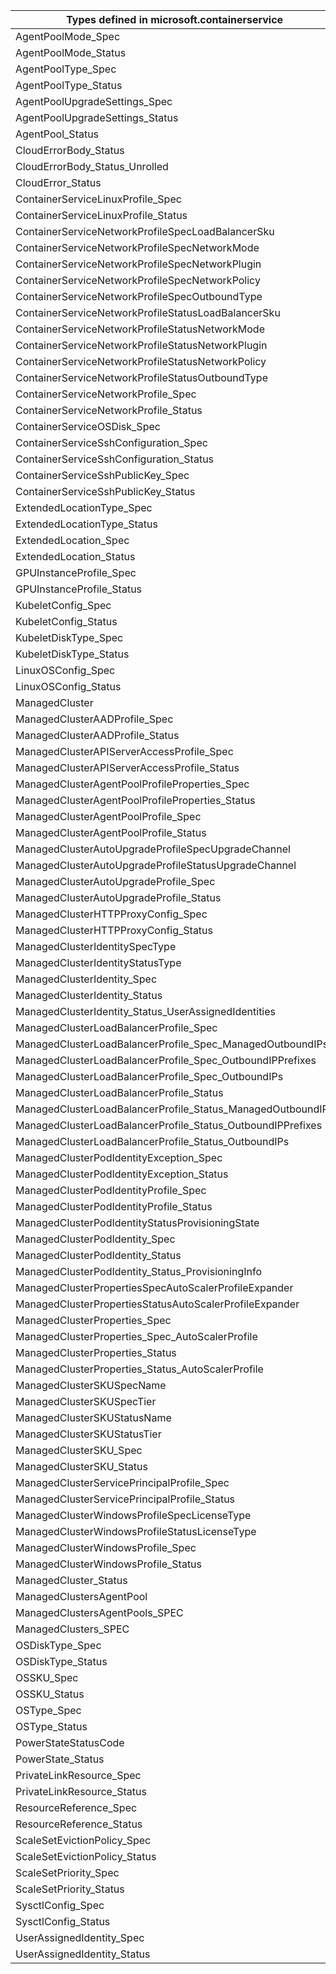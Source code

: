 | Types defined in microsoft.containerservice                 | v1alpha1api20210501 |
|-------------------------------------------------------------|---------------------|
| AgentPoolMode_Spec                                          | v1alpha1api20210501 |
| AgentPoolMode_Status                                        | v1alpha1api20210501 |
| AgentPoolType_Spec                                          | v1alpha1api20210501 |
| AgentPoolType_Status                                        | v1alpha1api20210501 |
| AgentPoolUpgradeSettings_Spec                               | v1alpha1api20210501 |
| AgentPoolUpgradeSettings_Status                             | v1alpha1api20210501 |
| AgentPool_Status                                            | v1alpha1api20210501 |
| CloudErrorBody_Status                                       | v1alpha1api20210501 |
| CloudErrorBody_Status_Unrolled                              | v1alpha1api20210501 |
| CloudError_Status                                           | v1alpha1api20210501 |
| ContainerServiceLinuxProfile_Spec                           | v1alpha1api20210501 |
| ContainerServiceLinuxProfile_Status                         | v1alpha1api20210501 |
| ContainerServiceNetworkProfileSpecLoadBalancerSku           | v1alpha1api20210501 |
| ContainerServiceNetworkProfileSpecNetworkMode               | v1alpha1api20210501 |
| ContainerServiceNetworkProfileSpecNetworkPlugin             | v1alpha1api20210501 |
| ContainerServiceNetworkProfileSpecNetworkPolicy             | v1alpha1api20210501 |
| ContainerServiceNetworkProfileSpecOutboundType              | v1alpha1api20210501 |
| ContainerServiceNetworkProfileStatusLoadBalancerSku         | v1alpha1api20210501 |
| ContainerServiceNetworkProfileStatusNetworkMode             | v1alpha1api20210501 |
| ContainerServiceNetworkProfileStatusNetworkPlugin           | v1alpha1api20210501 |
| ContainerServiceNetworkProfileStatusNetworkPolicy           | v1alpha1api20210501 |
| ContainerServiceNetworkProfileStatusOutboundType            | v1alpha1api20210501 |
| ContainerServiceNetworkProfile_Spec                         | v1alpha1api20210501 |
| ContainerServiceNetworkProfile_Status                       | v1alpha1api20210501 |
| ContainerServiceOSDisk_Spec                                 | v1alpha1api20210501 |
| ContainerServiceSshConfiguration_Spec                       | v1alpha1api20210501 |
| ContainerServiceSshConfiguration_Status                     | v1alpha1api20210501 |
| ContainerServiceSshPublicKey_Spec                           | v1alpha1api20210501 |
| ContainerServiceSshPublicKey_Status                         | v1alpha1api20210501 |
| ExtendedLocationType_Spec                                   | v1alpha1api20210501 |
| ExtendedLocationType_Status                                 | v1alpha1api20210501 |
| ExtendedLocation_Spec                                       | v1alpha1api20210501 |
| ExtendedLocation_Status                                     | v1alpha1api20210501 |
| GPUInstanceProfile_Spec                                     | v1alpha1api20210501 |
| GPUInstanceProfile_Status                                   | v1alpha1api20210501 |
| KubeletConfig_Spec                                          | v1alpha1api20210501 |
| KubeletConfig_Status                                        | v1alpha1api20210501 |
| KubeletDiskType_Spec                                        | v1alpha1api20210501 |
| KubeletDiskType_Status                                      | v1alpha1api20210501 |
| LinuxOSConfig_Spec                                          | v1alpha1api20210501 |
| LinuxOSConfig_Status                                        | v1alpha1api20210501 |
| ManagedCluster                                              | v1alpha1api20210501 |
| ManagedClusterAADProfile_Spec                               | v1alpha1api20210501 |
| ManagedClusterAADProfile_Status                             | v1alpha1api20210501 |
| ManagedClusterAPIServerAccessProfile_Spec                   | v1alpha1api20210501 |
| ManagedClusterAPIServerAccessProfile_Status                 | v1alpha1api20210501 |
| ManagedClusterAgentPoolProfileProperties_Spec               | v1alpha1api20210501 |
| ManagedClusterAgentPoolProfileProperties_Status             | v1alpha1api20210501 |
| ManagedClusterAgentPoolProfile_Spec                         | v1alpha1api20210501 |
| ManagedClusterAgentPoolProfile_Status                       | v1alpha1api20210501 |
| ManagedClusterAutoUpgradeProfileSpecUpgradeChannel          | v1alpha1api20210501 |
| ManagedClusterAutoUpgradeProfileStatusUpgradeChannel        | v1alpha1api20210501 |
| ManagedClusterAutoUpgradeProfile_Spec                       | v1alpha1api20210501 |
| ManagedClusterAutoUpgradeProfile_Status                     | v1alpha1api20210501 |
| ManagedClusterHTTPProxyConfig_Spec                          | v1alpha1api20210501 |
| ManagedClusterHTTPProxyConfig_Status                        | v1alpha1api20210501 |
| ManagedClusterIdentitySpecType                              | v1alpha1api20210501 |
| ManagedClusterIdentityStatusType                            | v1alpha1api20210501 |
| ManagedClusterIdentity_Spec                                 | v1alpha1api20210501 |
| ManagedClusterIdentity_Status                               | v1alpha1api20210501 |
| ManagedClusterIdentity_Status_UserAssignedIdentities        | v1alpha1api20210501 |
| ManagedClusterLoadBalancerProfile_Spec                      | v1alpha1api20210501 |
| ManagedClusterLoadBalancerProfile_Spec_ManagedOutboundIPs   | v1alpha1api20210501 |
| ManagedClusterLoadBalancerProfile_Spec_OutboundIPPrefixes   | v1alpha1api20210501 |
| ManagedClusterLoadBalancerProfile_Spec_OutboundIPs          | v1alpha1api20210501 |
| ManagedClusterLoadBalancerProfile_Status                    | v1alpha1api20210501 |
| ManagedClusterLoadBalancerProfile_Status_ManagedOutboundIPs | v1alpha1api20210501 |
| ManagedClusterLoadBalancerProfile_Status_OutboundIPPrefixes | v1alpha1api20210501 |
| ManagedClusterLoadBalancerProfile_Status_OutboundIPs        | v1alpha1api20210501 |
| ManagedClusterPodIdentityException_Spec                     | v1alpha1api20210501 |
| ManagedClusterPodIdentityException_Status                   | v1alpha1api20210501 |
| ManagedClusterPodIdentityProfile_Spec                       | v1alpha1api20210501 |
| ManagedClusterPodIdentityProfile_Status                     | v1alpha1api20210501 |
| ManagedClusterPodIdentityStatusProvisioningState            | v1alpha1api20210501 |
| ManagedClusterPodIdentity_Spec                              | v1alpha1api20210501 |
| ManagedClusterPodIdentity_Status                            | v1alpha1api20210501 |
| ManagedClusterPodIdentity_Status_ProvisioningInfo           | v1alpha1api20210501 |
| ManagedClusterPropertiesSpecAutoScalerProfileExpander       | v1alpha1api20210501 |
| ManagedClusterPropertiesStatusAutoScalerProfileExpander     | v1alpha1api20210501 |
| ManagedClusterProperties_Spec                               | v1alpha1api20210501 |
| ManagedClusterProperties_Spec_AutoScalerProfile             | v1alpha1api20210501 |
| ManagedClusterProperties_Status                             | v1alpha1api20210501 |
| ManagedClusterProperties_Status_AutoScalerProfile           | v1alpha1api20210501 |
| ManagedClusterSKUSpecName                                   | v1alpha1api20210501 |
| ManagedClusterSKUSpecTier                                   | v1alpha1api20210501 |
| ManagedClusterSKUStatusName                                 | v1alpha1api20210501 |
| ManagedClusterSKUStatusTier                                 | v1alpha1api20210501 |
| ManagedClusterSKU_Spec                                      | v1alpha1api20210501 |
| ManagedClusterSKU_Status                                    | v1alpha1api20210501 |
| ManagedClusterServicePrincipalProfile_Spec                  | v1alpha1api20210501 |
| ManagedClusterServicePrincipalProfile_Status                | v1alpha1api20210501 |
| ManagedClusterWindowsProfileSpecLicenseType                 | v1alpha1api20210501 |
| ManagedClusterWindowsProfileStatusLicenseType               | v1alpha1api20210501 |
| ManagedClusterWindowsProfile_Spec                           | v1alpha1api20210501 |
| ManagedClusterWindowsProfile_Status                         | v1alpha1api20210501 |
| ManagedCluster_Status                                       | v1alpha1api20210501 |
| ManagedClustersAgentPool                                    | v1alpha1api20210501 |
| ManagedClustersAgentPools_SPEC                              | v1alpha1api20210501 |
| ManagedClusters_SPEC                                        | v1alpha1api20210501 |
| OSDiskType_Spec                                             | v1alpha1api20210501 |
| OSDiskType_Status                                           | v1alpha1api20210501 |
| OSSKU_Spec                                                  | v1alpha1api20210501 |
| OSSKU_Status                                                | v1alpha1api20210501 |
| OSType_Spec                                                 | v1alpha1api20210501 |
| OSType_Status                                               | v1alpha1api20210501 |
| PowerStateStatusCode                                        | v1alpha1api20210501 |
| PowerState_Status                                           | v1alpha1api20210501 |
| PrivateLinkResource_Spec                                    | v1alpha1api20210501 |
| PrivateLinkResource_Status                                  | v1alpha1api20210501 |
| ResourceReference_Spec                                      | v1alpha1api20210501 |
| ResourceReference_Status                                    | v1alpha1api20210501 |
| ScaleSetEvictionPolicy_Spec                                 | v1alpha1api20210501 |
| ScaleSetEvictionPolicy_Status                               | v1alpha1api20210501 |
| ScaleSetPriority_Spec                                       | v1alpha1api20210501 |
| ScaleSetPriority_Status                                     | v1alpha1api20210501 |
| SysctlConfig_Spec                                           | v1alpha1api20210501 |
| SysctlConfig_Status                                         | v1alpha1api20210501 |
| UserAssignedIdentity_Spec                                   | v1alpha1api20210501 |
| UserAssignedIdentity_Status                                 | v1alpha1api20210501 |
